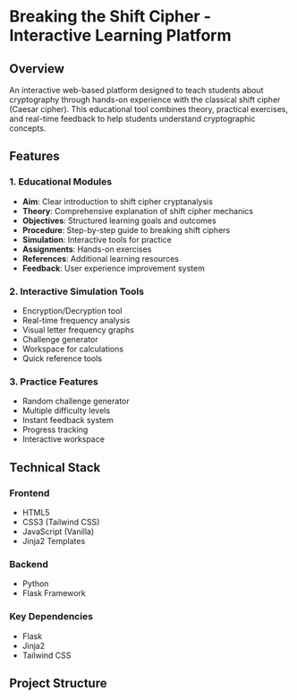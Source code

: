 # Breaking the Shift Cipher - Interactive Learning Platform

## Overview
An interactive web-based platform designed to teach students about cryptography through hands-on experience with the classical shift cipher (Caesar cipher). This educational tool combines theory, practical exercises, and real-time feedback to help students understand cryptographic concepts.

## Features

### 1. Educational Modules 
- **Aim**: Clear introduction to shift cipher cryptanalysis
- **Theory**: Comprehensive explanation of shift cipher mechanics
- **Objectives**: Structured learning goals and outcomes
- **Procedure**: Step-by-step guide to breaking shift ciphers
- **Simulation**: Interactive tools for practice
- **Assignments**: Hands-on exercises
- **References**: Additional learning resources
- **Feedback**: User experience improvement system

### 2. Interactive Simulation Tools
- Encryption/Decryption tool
- Real-time frequency analysis
- Visual letter frequency graphs
- Challenge generator
- Workspace for calculations
- Quick reference tools

### 3. Practice Features
- Random challenge generator
- Multiple difficulty levels
- Instant feedback system
- Progress tracking
- Interactive workspace

## Technical Stack

### Frontend
- HTML5
- CSS3 (Tailwind CSS)
- JavaScript (Vanilla)
- Jinja2 Templates

### Backend
- Python
- Flask Framework

### Key Dependencies
- Flask
- Jinja2
- Tailwind CSS

## Project Structure 
